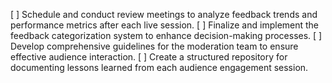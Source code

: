 [ ] Schedule and conduct review meetings to analyze feedback trends and performance metrics after each live session.
[ ] Finalize and implement the feedback categorization system to enhance decision-making processes.
[ ] Develop comprehensive guidelines for the moderation team to ensure effective audience interaction.
[ ] Create a structured repository for documenting lessons learned from each audience engagement session.